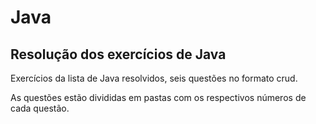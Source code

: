 # Java

## Resolução dos exercícios de Java

Exercícios da lista de Java resolvidos, seis questões no formato crud.    

As questões estão divididas em pastas com os respectivos números de cada questão.
